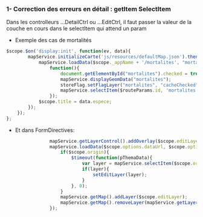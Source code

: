 
### 1- Correction des erreurs en détail : getItem SelectItem 
Dans les controlleurs ...DetailCtrl ou ...EditCtrl, il faut passer la valeur de la couche en cours dans le selectItem qui attend un param
- Exemple des cas de mortalités
```javascript
$scope.$on('display:init', function(ev, data){
        mapService.initializeCarte('js/resources/defaultMap.json').then(function(){
            mapService.loadData($scope._appName + '/mortalites', "mortalites").then(
                function(){                    
                    document.getElementById("mortalites").checked = true;
                    mapService.displayGeomData("mortalites");
                    storeFlag.setFlagLayer("mortalites", "cacheChecked");
                    mapService.selectItem($routeParams.id, 'mortalites'); 
                });
            $scope.title = data.espece;
        });
    });
};

```

- Et dans FormDirectives:

```javascript
                mapService.getLayerControl().addOverlay($scope.editLayer, "Edition");
                mapService.loadData($scope.options.dataUrl, $scope.options.dataUrl.split("/")[1]).then(function(){
                    if($scope.origin){
                        $timeout(function(pThemaData){
                            var layer = mapService.selectItem($scope.origin, 'mortalites');
                            if(layer){
                                setEditLayer(layer);
                            }
                        }, 0);
                    }
                    mapService.getMap().addLayer($scope.editLayer);
                    mapService.getMap().removeLayer(mapService.getLayer($scope.options.dataUrl.split("/")[1]));
                });

```
